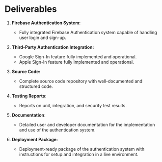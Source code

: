 # Deliverables

1. **Firebase Authentication System:**
   - Fully integrated Firebase Authentication system capable of handling user login and sign-up.

2. **Third-Party Authentication Integration:**
   - Google Sign-In feature fully implemented and operational.
   - Apple Sign-In feature fully implemented and operational.

3. **Source Code:**
   - Complete source code repository with well-documented and structured code.

4. **Testing Reports:**
   - Reports on unit, integration, and security test results.

5. **Documentation:**
   - Detailed user and developer documentation for the implementation and use of the authentication system.

6. **Deployment Package:**
   - Deployment-ready package of the authentication system with instructions for setup and integration in a live environment.